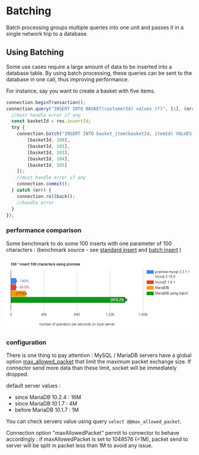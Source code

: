 # Batching

Batch processing groups multiple queries into one unit and passes it in a single network trip to a database.

## Using Batching

Some use cases require a large amount of data to be inserted into a database table. By using batch processing, these queries can be sent to the database in one call, thus improving performance.

For instance, say you want to create a basket with five items.

```javascript
connection.beginTransaction();
connection.query("INSERT INTO BASKET(customerId) values (?)", [1], (err, res) => {
  //must handle error if any
  const basketId = res.insertId;
  try {
    connection.batch("INSERT INTO basket_item(basketId, itemId) VALUES (?, ?)",[
        [basketId, 100],
        [basketId, 101],
        [basketId, 103],
        [basketId, 104],
        [basketId, 105]
    ]);
    //must handle error if any
    connection.commit();
  } catch (err) {
    connection.rollback();
    //handle error
  }
});
```

### performance comparison  

Some benchmark to do some 100 inserts with one parameter of 100 characters :
(benchmark source - see [standard insert](../benchmarks/benchs/bench_promise_insert_pipelining.js) and [batch insert](../benchmarks/benchs/bench_promise_insert_batch.js) )
<p align="center">
    <img src="./misc/batch-bench.png">
</p>

### configuration

There is one thing to pay attention : MySQL / MariaDB servers have a global option [max_allowed_packet](https://mariadb.com/kb/en/library/server-system-variables/#max_allowed_packet) that limit the maximum packet exchange size. 
If connector send more data than these limit, socket will be immediately dropped.  

default server values : 
- since MariaDB 10.2.4 : 16M
- since MariaDB 10.1.7 : 4M
- before MariaDB 10.1.7 : 1M

You can check servers value using query `select @@max_allowed_packet`.

Connection option "maxAllowedPacket" permit to connector to behave accordingly : if maxAllowedPacket is set to 1048576 (=1M),
packet send to server will be split in packet less than 1M to avoid any issue.
